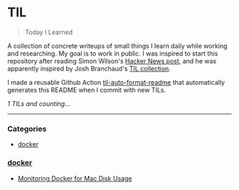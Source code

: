 # TIL
> Today I Learned

A collection of concrete writeups of small things I learn daily while working
and researching. My goal is to work in public. I was inspired to start this
repository after reading Simon Wilson's [Hacker News post][1], and he was
apparently inspired by Josh Branchaud's [TIL collection][2].

I made a reusable Github Action [til-auto-format-readme][3] that automatically
generates this README when I commit with new TILs.


_1 TILs and counting..._

---

### Categories

- [docker](#docker)

### [docker](#docker)
- [Monitoring Docker for Mac Disk Usage](docker/monitoring-docker-for-mac-disk-use.md)

[1]: https://simonwillison.net/2020/Apr/20/self-rewriting-readme/
[2]: https://github.com/jbranchaud/til
[3]: https://github.com/marketplace/actions/til-auto-format-readme

